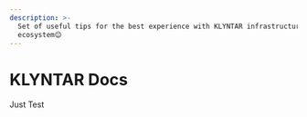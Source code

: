 ```yaml
---
description: >-
  Set of useful tips for the best experience with KLYNTAR infrastructure and
  ecosystem😊
---
```


# KLYNTAR Docs

Just Test
